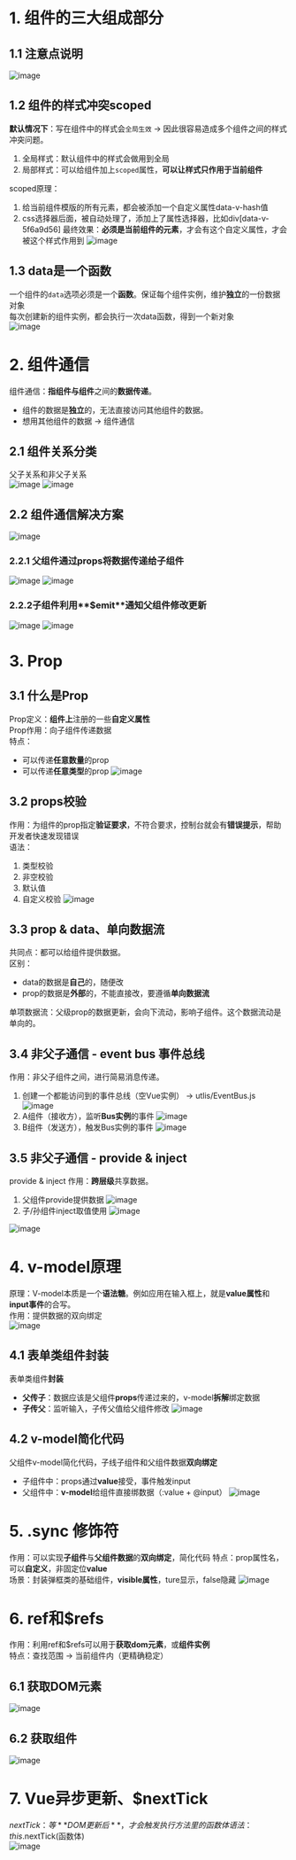 # 1. 组件的三大组成部分
## 1.1 注意点说明  
![image](https://github.com/Happy-jianghui/Frontend-Learning/assets/98568967/bcd0b4aa-891f-4019-bf68-7c9031a7c642)

## 1.2 组件的样式冲突scoped
**默认情况下**：写在组件中的样式会`全局生效` -> 因此很容易造成多个组件之间的样式冲突问题。  
 1. 全局样式：默认组件中的样式会做用到全局
 2. 局部样式：可以给组件加上`scoped`属性，**可以让样式只作用于当前组件**

scoped原理：
  1. 给当前组件模版的所有元素，都会被添加一个自定义属性data-v-hash值 
  2. css选择器后面，被自动处理了，添加上了属性选择器，比如div[data-v-5f6a9d56]
最终效果：**必须是当前组件的元素**，才会有这个自定义属性，才会被这个样式作用到
![image](https://github.com/Happy-jianghui/Frontend-Learning/assets/98568967/ac678265-bef8-4edf-9d7d-8ed813016c6e)


## 1.3 data是一个函数
一个组件的`data`选项必须是一个**函数**。保证每个组件实例，维护**独立**的一份数据对象  
每次创建新的组件实例，都会执行一次data函数，得到一个新对象  
![image](https://github.com/Happy-jianghui/Frontend-Learning/assets/98568967/08a92b52-095d-4dca-ab5b-242d3950e840)



# 2. 组件通信
组件通信：**指组件与组件**之间的**数据传递**。  
 - 组件的数据是**独立**的，无法直接访问其他组件的数据。
 - 想用其他组件的数据 -> 组件通信

## 2.1 组件关系分类
父子关系和非父子关系  
![image](https://github.com/Happy-jianghui/Frontend-Learning/assets/98568967/046ae798-5f5c-4206-a216-978d38e8cee7)
![image](https://github.com/Happy-jianghui/Frontend-Learning/assets/98568967/dcf2e3f0-3285-451b-929a-a2a65e5c2bb5)

## 2.2 组件通信解决方案
![image](https://github.com/Happy-jianghui/Frontend-Learning/assets/98568967/88443708-daee-4a65-a99d-55f3dc592ffc)

### 2.2.1 父组件通过**props**将数据传递给子组件  
![image](https://github.com/Happy-jianghui/Frontend-Learning/assets/98568967/1cc17c30-7b93-41e1-8239-ac9bf7f3fc47)
![image](https://github.com/Happy-jianghui/Frontend-Learning/assets/98568967/7d6528e0-d005-42ee-9504-6a3e65523255)

### 2.2.2子组件利用**$emit**通知父组件修改更新  
![image](https://github.com/Happy-jianghui/Frontend-Learning/assets/98568967/4a761760-10e1-42ab-901d-e6a413dba0f1)
![image](https://github.com/Happy-jianghui/Frontend-Learning/assets/98568967/9d1b7829-382d-464c-a111-614c5be5ef9a)


# 3. Prop
## 3.1 什么是Prop
Prop定义：**组件上**注册的一些**自定义属性**  
Prop作用：向子组件传递数据  
特点：  
 - 可以传递**任意数量**的prop
 - 可以传递**任意类型**的prop
![image](https://github.com/Happy-jianghui/Frontend-Learning/assets/98568967/f087450b-a223-41fb-b2dc-cddd40318d6c)

## 3.2 props校验
作用：为组件的prop指定**验证要求**，不符合要求，控制台就会有**错误提示**，帮助开发者快速发现错误  
语法：  
 1. 类型校验
 2. 非空校验
 3. 默认值
 4. 自定义校验
![image](https://github.com/Happy-jianghui/Frontend-Learning/assets/98568967/5a83970a-38af-484e-bf6b-bde91e944c89)

## 3.3 prop & data、单向数据流
共同点：都可以给组件提供数据。  
区别：  
 - data的数据是**自己**的，随便改
 - prop的数据是**外部**的，不能直接改，要遵循**单向数据流**

单项数据流：父级prop的数据更新，会向下流动，影响子组件。这个数据流动是单向的。  

## 3.4 非父子通信 - event bus 事件总线  
作用：非父子组件之间，进行简易消息传递。  
1. 创建一个都能访问到的事件总线（空Vue实例） -> utlis/EventBus.js
![image](https://github.com/Happy-jianghui/Frontend-Learning/assets/98568967/4d8d650e-f04a-4bb7-85d3-59e14ef4e9b4)
2. A组件（接收方），监听**Bus实例**的事件
![image](https://github.com/Happy-jianghui/Frontend-Learning/assets/98568967/0a5bbfcb-6bee-4fa0-ba4f-e8a6cb874ed5)
3. B组件（发送方），触发Bus实例的事件
![image](https://github.com/Happy-jianghui/Frontend-Learning/assets/98568967/5c2cfb6d-898a-4547-b565-164567806970)

## 3.5 非父子通信 - provide & inject 
provide & inject 作用：**跨层级**共享数据。  
1. 父组件provide提供数据
![image](https://github.com/Happy-jianghui/Frontend-Learning/assets/98568967/c790df44-41d3-43fa-af4c-89f1a95c54c9)
2. 子/孙组件inject取值使用
![image](https://github.com/Happy-jianghui/Frontend-Learning/assets/98568967/dc493dbe-b771-4d71-ad0d-30368c354a69)

![image](https://github.com/Happy-jianghui/Frontend-Learning/assets/98568967/734ec2aa-d2c3-4f08-86c6-05cf52746797)


# 4. v-model原理  
原理：V-model本质是一个**语法糖**。例如应用在输入框上，就是**value属性**和**input事件**的合写。  
作用：提供数据的双向绑定  
![image](https://github.com/Happy-jianghui/Frontend-Learning/assets/98568967/9627dce8-d677-43f1-b4d4-8096ad192927)

## 4.1 表单类组件封装
表单类组件**封装**
 - **父传子**：数据应该是父组件**props**传递过来的，v-model**拆解**绑定数据
 - **子传父**：监听输入，子传父值给父组件修改
![image](https://github.com/Happy-jianghui/Frontend-Learning/assets/98568967/5a053614-7890-407a-9d14-be7e2c070490)

## 4.2 v-model简化代码
父组件v-model简化代码，子线子组件和父组件数据**双向绑定**  
 - 子组件中：props通过**value**接受，事件触发input
 - 父组件中：**v-model**给组件直接绑数据（:value + @input）
![image](https://github.com/Happy-jianghui/Frontend-Learning/assets/98568967/21f7dcef-cdab-408b-9356-42f73190af24)


# 5. .sync 修饰符
作用：可以实现**子组件**与**父组件数据**的**双向绑定**，简化代码
特点：prop属性名，可以**自定义**，非固定位**value**  
场景：封装弹框类的基础组件，**visible属性**，ture显示，false隐藏
![image](https://github.com/Happy-jianghui/Frontend-Learning/assets/98568967/adeb6cbc-fa8e-4a9c-ad12-b19bd372f348)


# 6. ref和$refs
作用：利用ref和$refs可以用于**获取dom元素**，或**组件实例**  
特点：查找范围 -> 当前组件内（更精确稳定）

## 6.1 获取DOM元素
![image](https://github.com/Happy-jianghui/Frontend-Learning/assets/98568967/3cb4b36d-7ce1-4f04-a419-849b84e5fdab)

## 6.2 获取组件
![image](https://github.com/Happy-jianghui/Frontend-Learning/assets/98568967/7e0a293b-0638-41f7-aea6-6a9b9fd43b11)

# 7. Vue异步更新、$nextTick
$nextTick：等**DOM更新后**，才会触发执行方法里的函数体  
语法：this.$nextTick(函数体)  
![image](https://github.com/Happy-jianghui/Frontend-Learning/assets/98568967/27daba73-4df1-4a2c-afae-1ecc28a2f529)





